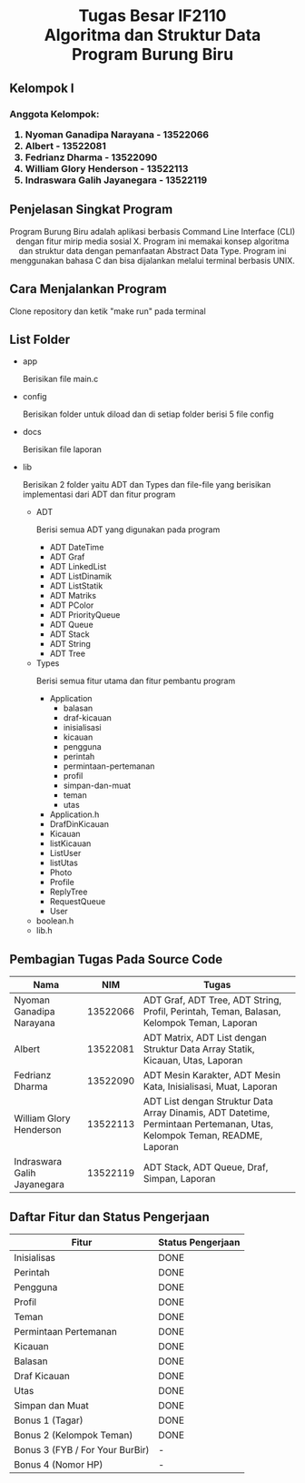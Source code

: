 <h1> <center> Tugas Besar IF2110<br> 
Algoritma dan Struktur Data <br>
Program Burung Biru</center> </h1>


<h2> <b> Kelompok I </b> </h2>
<h3> Anggota Kelompok: 
<ol> 
<li> Nyoman Ganadipa Narayana - 13522066 
<li> Albert - 13522081
<li> Fedrianz Dharma - 13522090
<li> William Glory Henderson - 13522113
<li> Indraswara Galih Jayanegara - 13522119
</ol> </h3>

<h2> <b> Penjelasan Singkat Program </b> </h2>
<p> <center> Program Burung Biru adalah aplikasi berbasis Command Line Interface (CLI) dengan fitur mirip media sosial X. Program ini memakai konsep algoritma dan struktur data dengan pemanfaatan Abstract Data Type. Program ini menggunakan bahasa C dan bisa dijalankan melalui terminal berbasis UNIX.
</center> </p> 

<h2> <b> Cara Menjalankan Program </b> </h2>
<p> Clone repository dan ketik "make run" pada terminal

<h2> List Folder </h2>
<ul>
<li> app
<p> Berisikan file main.c </p>
</ul>
<ul>
<li> config
<p> Berisikan folder untuk diload dan di setiap folder berisi 5 file config </p>
</ul>
<ul>
<li> docs
<p> Berisikan file laporan </p>
</ul>
<ul>
<li> lib
<p> Berisikan 2 folder yaitu ADT dan Types dan file-file yang berisikan implementasi dari ADT dan fitur program  </p>
    <ul>
    <li> ADT
    <p> Berisi semua ADT yang digunakan pada program </p>
        <ul>
        <li> ADT DateTime
        <li> ADT Graf
        <li> ADT LinkedList
        <li> ADT ListDinamik
        <li> ADT ListStatik
        <li> ADT Matriks
        <li> ADT PColor
        <li> ADT PriorityQueue
        <li> ADT Queue
        <li> ADT Stack
        <li> ADT String
        <li> ADT Tree
        </ul>
    </ul>
    <ul>
    <li> Types
    <p> Berisi semua fitur utama dan fitur pembantu program </p>
        <ul>
        <li> Application
            <ul>
            <li> balasan
            <li> draf-kicauan
            <li> inisialisasi
            <li> kicauan
            <li> pengguna
            <li> perintah
            <li> permintaan-pertemanan
            <li> profil
            <li> simpan-dan-muat
            <li> teman
            <li> utas
            </ul>
        </ul>
        <ul>
        <li> Application.h
        </ul>
        <ul>
        <li> DrafDinKicauan
        </ul>
        <ul>
        <li> Kicauan
        </ul>
        <ul>
        <li> listKicauan
        </ul>
        <ul>
        <li> ListUser
        </ul>
        <ul>
        <li> listUtas
        </ul>
        <ul>
        <li> Photo
        </ul>
        <ul>
        <li> Profile
        </ul>
        <ul>
        <li> ReplyTree
        </ul>
        <ul>
        <li> RequestQueue
        </ul>
        <ul>
        <li> User
        </ul>
   </ul>
    <ul>
    <li> boolean.h
    </ul>
    <ul>
    <li> lib.h
    </ul>
</ul>

## Pembagian Tugas Pada Source Code 
| Nama | NIM | Tugas  |
| ----- | ---- | ------ |
| Nyoman Ganadipa Narayana | 13522066 | ADT Graf, ADT Tree, ADT String, Profil, Perintah, Teman, Balasan, Kelompok Teman, Laporan |
| Albert | 13522081 | ADT Matrix, ADT List dengan Struktur Data Array Statik, Kicauan, Utas, Laporan |
| Fedrianz Dharma | 13522090 | ADT Mesin Karakter, ADT Mesin Kata, Inisialisasi, Muat, Laporan |
| William Glory Henderson | 13522113 | ADT List dengan Struktur Data Array Dinamis, ADT Datetime, Permintaan Pertemanan, Utas, Kelompok Teman, README, Laporan |
| Indraswara Galih Jayanegara | 13522119 | ADT Stack, ADT Queue, Draf, Simpan, Laporan |

## Daftar Fitur dan Status Pengerjaan 
| Fitur  | Status Pengerjaan | 
| ------------- | ------------- |
| Inisialisas | DONE |
| Perintah | DONE |
| Pengguna | DONE |
| Profil | DONE |
| Teman | DONE |
| Permintaan Pertemanan | DONE |
| Kicauan | DONE |
| Balasan | DONE |
| Draf Kicauan | DONE |
| Utas | DONE |
| Simpan dan Muat | DONE |
| Bonus 1 (Tagar) | DONE |
| Bonus 2 (Kelompok Teman) | DONE |
| Bonus 3 (FYB / For Your BurBir) | - |
| Bonus 4 (Nomor HP) | - |